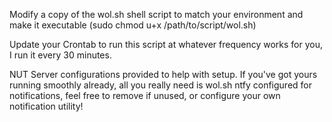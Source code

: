 Modify a copy of the wol.sh shell script to match your environment and make it executable (sudo chmod u+x /path/to/script/wol.sh)

Update your Crontab to run this script at whatever frequency works for you, I run it every 30 minutes.

NUT Server configurations provided to help with setup. If you've got yours running smoothly already, all you really need is wol.sh
ntfy configured for notifications, feel free to remove if unused, or configure your own notification utility!
